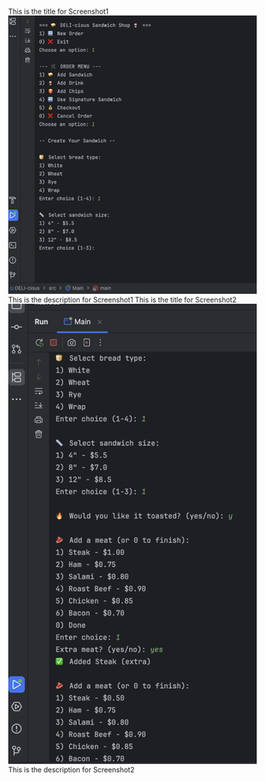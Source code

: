 This is the title for Screenshot1
![Screenshot  1.png](screenshot/Screenshot%20%201.png)
This is the description for Screenshot1
This is the title for Screenshot2
![Screenshot 2.png](screenshot/Screenshot%202.png)
This is the description for Screenshot2
